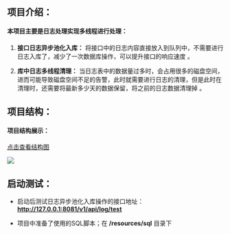 
## 项目介绍：

#### 本项目主要是日志处理实现多线程进行处理：

1.  **接口日志异步池化入库：** 将接口中的日志内容直接放入到队列中，不需要进行日志入库了，减少了一次数据库操作，可以提升接口的响应速度 。

2.  **库中日志多线程清理：** 当日志表中的数据量过多时，会占用很多的磁盘空间，进而可能导致磁盘空间不足的告警，此时就需要进行日志的清理，但是此时在清理时，还需要将最新多少天的数据保留，将之前的日志数据清理掉 。


## 项目结构：

#### 项目结构展示：

[点击查看结构图](https://cdn.jsdelivr.net/gh/leishen6/ImgHosting/MuZiLei_blog_img/20201227215415.png)


![](https://cdn.jsdelivr.net/gh/leishen6/ImgHosting/MuZiLei_blog_img/20201227215415.png)



## 启动测试：

- 启动后测试日志异步池化入库操作的接口地址： **http://127.0.0.1:8081/v1/api/log/test**

- 项目中准备了使用的SQL脚本；在 **/resources/sql** 目录下
